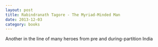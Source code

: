 ```yaml
---
layout: post
title: Rabindranath Tagore - The Myriad-Minded Man 
date: 2013-12-03
category: books
---
```

Another in the line of many heroes from pre and during-partition India
